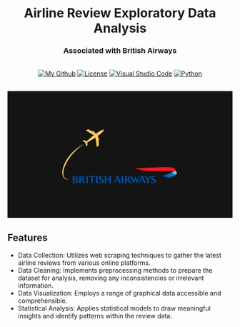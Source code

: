 <h1 align="center">Airline Review Exploratory Data Analysis</h1>
  <h3 align="center">Associated with British Airways</h3>

</div>

<br/>

<div align="center">
  <a href="https://github.com/AndrewKim2807"><img alt="My Github" src="https://img.shields.io/badge/GitHub-%23121011.svg?logo=github&logoColor=white"></a>
  <a href="https://github.com/AndrewKim2807/Airline-Review-EDA"><img alt="License" src="https://img.shields.io/badge/License-MIT-red"></a>
  <a href="#"><img alt="Visual Studio Code" src="https://img.shields.io/badge/Visual%20Studio%20Code-0078d7.svg?logo=visual-studio-code&logoColor=white"></a>
  <a href="#"><img alt="Python" src="https://img.shields.io/badge/Python-3776AB?logo=python&logoColor=fff"></a>
</div>

<br/>

![Thumbnail](https://github.com/AndrewKim2807/Airline-Review-EDA/blob/main/Airline%20Review%20EDA.png)

## Features
- Data Collection: Utilizes web scraping techniques to gather the latest airline reviews from various online platforms.
- Data Cleaning: Implements preprocessing methods to prepare the dataset for analysis, removing any inconsistencies or irrelevant information.
- Data Visualization: Employs a range of graphical data accessible and comprehensible.
- Statistical Analysis: Applies statistical models to draw meaningful insights and identify patterns within the review data.
